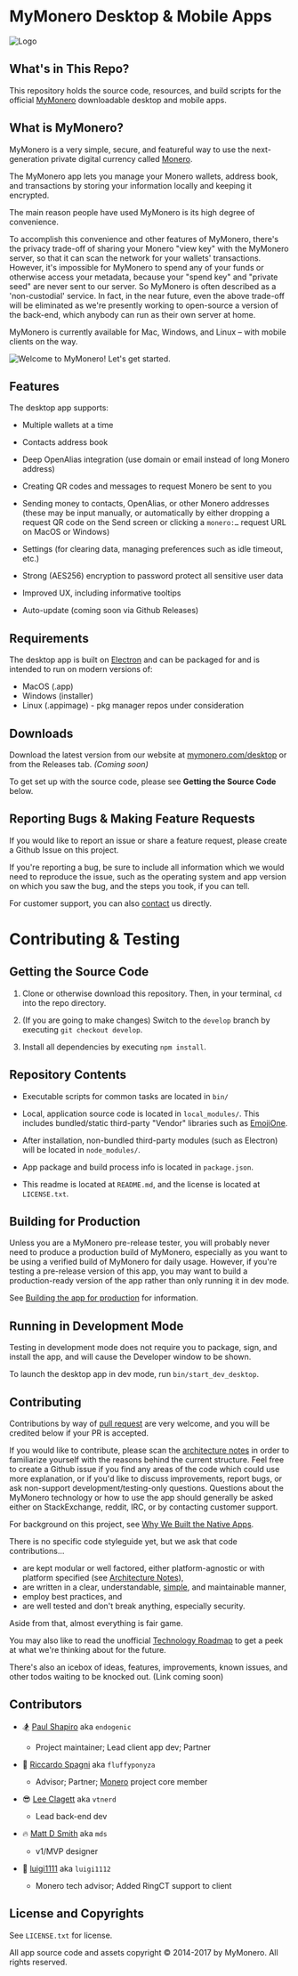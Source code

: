 # MyMonero Desktop & Mobile Apps

![Logo](./docs/assets/logo.png "Logo")

## What's in This Repo?

This repository holds the source code, resources, and build scripts for the official [MyMonero](https://www.mymonero.com) downloadable desktop and mobile apps.

## What is MyMonero?

MyMonero is a very simple, secure, and featureful way to use the next-generation private digital currency called [Monero](http://www.getmonero.org). 

The MyMonero app lets you manage your Monero wallets, address book, and transactions by storing your information locally and keeping it encrypted. 

The main reason people have used MyMonero is its high degree of convenience. 

To accomplish this convenience and other features of MyMonero, there's the privacy trade-off of sharing your Monero "view key" with the MyMonero server, so that it can scan the network for your wallets' transactions. However, it's impossible for MyMonero to spend any of your funds or otherwise access your metadata, because your "spend key" and "private seed" are never sent to our server. So MyMonero is often described as a 'non-custodial' service. In fact, in the near future, even the above trade-off will be eliminated as we're presently working to open-source a version of the back-end, which anybody can run as their own server at home.

MyMonero is currently available for Mac, Windows, and Linux – with mobile clients on the way.

![Welcome to MyMonero! Let's get started.](./docs/assets/ss_1.png_ "Welcome to MyMonero! Let's get started.")


## Features

The desktop app supports:

* Multiple wallets at a time

* Contacts address book

* Deep OpenAlias integration (use domain or email instead of long Monero address)

* Creating QR codes and messages to request Monero be sent to you

* Sending money to contacts, OpenAlias, or other Monero addresses (these may be input manually, or automatically by either dropping a request QR code on the Send screen or clicking a `monero:…` request URL on MacOS or Windows)

* Settings (for clearing data, managing preferences such as idle timeout, etc.)

* Strong (AES256) encryption to password protect all sensitive user data 

* Improved UX, including informative tooltips

* Auto-update (coming soon via Github Releases)


## Requirements

The desktop app is built on [Electron](https://electron.atom.io) and can be packaged for and is intended to run on modern versions of:

* MacOS (.app)
* Windows (installer)
* Linux (.appimage) - pkg manager repos under consideration

## Downloads

Download the latest version from our website at [mymonero.com/desktop](https://www.mymonero.com/desktop) or from the Releases tab. *(Coming soon)* 

To get set up with the source code, please see **Getting the Source Code** below.


## Reporting Bugs & Making Feature Requests

If you would like to report an issue or share a feature request, please create a Github Issue on this project.

If you're reporting a bug, be sure to include all information which we would need to reproduce the issue, such as the operating system and app version on which you saw the bug, and the steps you took, if you can tell. 

For customer support, you can also [contact](https://mymonero.com/support) us directly.

# Contributing & Testing


## Getting the Source Code

1. Clone or otherwise download this repository. Then, in your terminal, `cd` into the repo directory.

2. (If you are going to make changes) Switch to the `develop` branch by executing `git checkout develop`.

3. Install all dependencies by executing `npm install`.


## Repository Contents
* Executable scripts for common tasks are located in `bin/`

* Local, application source code is located in `local_modules/`. This includes bundled/static third-party "Vendor" libraries such as [EmojiOne](http://emojione.com).

* After installation, non-bundled third-party modules (such as Electron) will be located in `node_modules/`.

* App package and build process info is located in `package.json`.

* This readme is located at `README.md`, and the license is located at `LICENSE.txt`.


## Building for Production

Unless you are a MyMonero pre-release tester, you will probably never need to produce a production build of MyMonero, especially as you want to be using a verified build of MyMonero for daily usage. However, if you're testing a pre-release version of this app, you may want to build a production-ready version of the app rather than only running it in dev mode. 

See [Building the app for production](./docs/PRODUCTION_BUILDS.md) for information.


## Running in Development Mode

Testing in development mode does not require you to package, sign, and install the app, and will cause the Developer window to be shown.

To launch the desktop app in dev mode, run `bin/start_dev_desktop`.


## Contributing

Contributions by way of [pull request](https://help.github.com/articles/about-pull-requests/) are very welcome, and you will be credited below if your PR is accepted.

If you would like to contribute, please scan the [architecture notes](./docs/ARCHITECTURE.md) in order to familiarize yourself with the reasons behind the current structure. Feel free to create a Github issue if you find any areas of the code which could use more explanation, or if you'd like to discuss improvements, report bugs, or ask non-support development/testing-only questions. Questions about the MyMonero technology or how to use the app should generally be asked either on StackExchange, reddit, IRC, or by contacting customer support.

For background on this project, see [Why We Built the Native Apps](./docs/WHY_NATIVE.md).

There is no specific code styleguide yet, but we ask that code contributions…

* are kept modular or well factored, either platform-agnostic or with platform specified (see [Architecture Notes](./docs/ARCHITECTURE.md)),
* are written in a clear, understandable, [simple](https://www.infoq.com/presentations/Simple-Made-Easy), and maintainable manner, 
* employ best practices, and 
* are well tested and don't break anything, especially security.

Aside from that, almost everything is fair game.

You may also like to read the unofficial [Technology Roadmap](./docs/ROADMAP.md) to get a peek at what we're thinking about for the future.

There's also an icebox of ideas, features, improvements, known issues, and other todos waiting to be knocked out. (Link coming soon)


## Contributors

* 🏂 [Paul Shapiro](https://github.com/paulshapiro) aka `endogenic`
	* Project maintainer; Lead client app dev; Partner

* 🦄 [Riccardo Spagni](https://github.com/fluffypony) aka `fluffyponyza` 
	* Advisor; Partner; [Monero](http://www.getmonero.org) project core member

* 😎 [Lee Clagett](https://github.com/vtnerd) aka `vtnerd`
	* Lead back-end dev

* 🔥 [Matt D Smith](http://mds.is) aka `mds`
	* v1/MVP designer

* 🍄 [luigi1111](https://github.com/luigi1111) aka `luigi1112`
	* Monero tech advisor; Added RingCT support to client

## License and Copyrights

See `LICENSE.txt` for license.

All app source code and assets copyright © 2014-2017 by MyMonero. All rights reserved.
